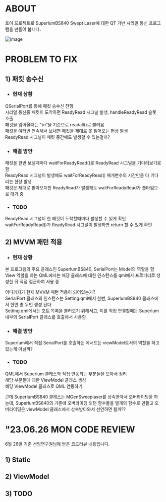 # ABOUT
토이 프로젝트로 SuperlumBS840 Swept Laser에 대한 QT 기반 시리얼 통신 프로그램을 만들어 봅니다.

![image](https://github.com/Jeremy-0204/Qt_Practice/assets/107975543/d2772dbf-f63b-465e-bbfb-24483d7726dc)


# PROBLEM TO FIX
## 1) 패킷 송수신
- ### 현재 상황
QSerialPort를 통해 패킷 송수신 진행  
시리얼 통신중 패킷이 도착하면 ReadyRead 시그널 발생, handleReadyRead 슬롯 호출  
패킷을 읽어올때는 "\n"을 기준으로 readall()로 불러옴  
패킷을 여러번 연속해서 보내면 패킷을 제대로 못 읽어오는 현상 발생  
ReadyRead 시그널이 패킷 중간에도 발생할 수 있는걸까?  

- ### 해결 방안
패킷을 한번 보낼때마다 waitForReadyRead()로 ReadyRead 시그널을 기다려보기로 함  
ReadyRead 시그널이 발생해도 waitForReadyRead() 매개변수의 시간만큼 다 기다리는 현상 발생  
패킷은 제대로 받아오지만 ReadyRead가 발생해도 waitForReadyRead가 풀타임으로 대기 중  

- ### TODO
ReadyRead 시그널이 한 패킷이 도착할때마다 발생할 수 있게 확인  
waitForReadyRead()가 ReadyRead 시그널이 발생하면 return 할 수 있게 확인

  
## 2) MVVM 패턴 적용
- ### 현재 상황
본 프로그램의 주요 클래스인 SuperlumBS840, SerialPort는 Model의 역할을 함  
View 역할을 하는 QML에서는 해당 클래스에 대한 인스턴스를 qml에서 프로퍼티로 생성한 뒤 직접 접근하여 사용 중  

어디까지가 현재 MVVM 패턴 적용이 되어있는가?  
SerialPort 클래스의 인스턴스는 Setting.qml에서 한번, SuperlumBS840 클래스에서 한번 총 두번 생성 된다  
Setting.qml에서는 포트 목록을 불러오기 위해서고, 이를 직접 연결할때는 Superlum 내부의 SerialPort 클래스를 호출해서 사용함  

- ### 해결 방안
Superlum에서 직접 SerialPort를 호출하는 메서드는 viewModel로서의 역할을 하고 있는게 아닐까?  

- ### TODO
QML에서 Superlum 클래스와 직접 연동되는 부분들을 모아서 정리  
해당 부분들에 대한 ViewModel 클래스 생성  
해당 ViewModel 클래스로 QML 연동하기  

근데 SuperlumBS840 클래스는 MGenSweeplaser를 상속받아서 오버라이딩을 하는데, SuperlumBS840의 기존에 오버라이딩 되던 함수들을 별개의 함수로 만들고 오버라이딩은 viewModel 클래스에서 상속받아와서 선언하면 될까??  


# "23.06.26 MON CODE REVIEW
6월 26일 기준 선임연구원님께 받은 코드리뷰 내용입니다.  

## 1) Static
## 2) ViewModel
## 3) TODO
